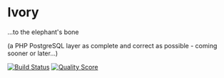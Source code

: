 # Ivory
...to the elephant's bone

(a PHP PostgreSQL layer as complete and correct as possible - coming sooner or later...)

[![Build Status](https://travis-ci.org/ondrej-bouda/ivory.svg?branch=master)](https://travis-ci.org/ondrej-bouda/ivory)
[![Quality Score](https://scrutinizer-ci.com/g/ondrej-bouda/ivory/badges/quality-score.png?b=master)](https://scrutinizer-ci.com/g/ondrej-bouda/ivory/?branch=master)

